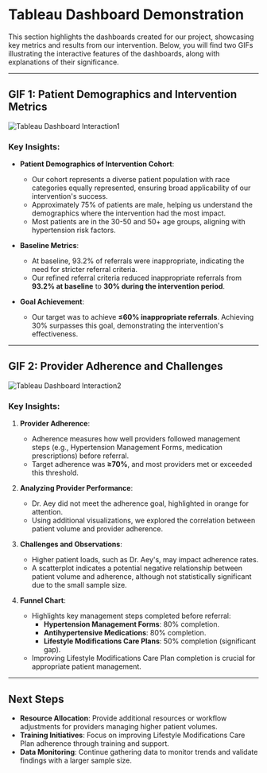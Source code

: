 # Tableau Dashboard Demonstration

This section highlights the dashboards created for our project, showcasing key metrics and results from our intervention. Below, you will find two GIFs illustrating the interactive features of the dashboards, along with explanations of their significance.

---

## GIF 1: Patient Demographics and Intervention Metrics
![Tableau Dashboard Interaction1](https://github.com/natalierellis/HIDS-Portfolio/blob/0ee8c4d0593e49fc1063f9b3e103aa4a5c9d2d55/Healthcare_QI_Project/tableau_dashboards/dashboard_demo.gif)

### Key Insights:
- **Patient Demographics of Intervention Cohort**:
  - Our cohort represents a diverse patient population with race categories equally represented, ensuring broad applicability of our intervention's success.
  - Approximately 75% of patients are male, helping us understand the demographics where the intervention had the most impact.
  - Most patients are in the 30-50 and 50+ age groups, aligning with hypertension risk factors.

- **Baseline Metrics**:
  - At baseline, 93.2% of referrals were inappropriate, indicating the need for stricter referral criteria.
  - Our refined referral criteria reduced inappropriate referrals from **93.2% at baseline** to **30% during the intervention period**.

- **Goal Achievement**:
  - Our target was to achieve **≤60% inappropriate referrals**. Achieving 30% surpasses this goal, demonstrating the intervention's effectiveness.

---

## GIF 2: Provider Adherence and Challenges
![Tableau Dashboard Interaction2](https://github.com/natalierellis/HIDS-Portfolio/blob/8f2cea7c6c5073cfbd9a104f3dd54fe895b6c914/Healthcare_QI_Project/tableau_dashboards/dashboard_demo_1.gif)

### Key Insights:
1. **Provider Adherence**:
   - Adherence measures how well providers followed management steps (e.g., Hypertension Management Forms, medication prescriptions) before referral.
   - Target adherence was **≥70%**, and most providers met or exceeded this threshold. 

2. **Analyzing Provider Performance**:
   - Dr. Aey did not meet the adherence goal, highlighted in orange for attention.
   - Using additional visualizations, we explored the correlation between patient volume and provider adherence.

3. **Challenges and Observations**:
   - Higher patient loads, such as Dr. Aey's, may impact adherence rates.
   - A scatterplot indicates a potential negative relationship between patient volume and adherence, although not statistically significant due to the small sample size.

4. **Funnel Chart**:
   - Highlights key management steps completed before referral:
     - **Hypertension Management Forms**: 80% completion.
     - **Antihypertensive Medications**: 80% completion.
     - **Lifestyle Modifications Care Plans**: 50% completion (significant gap).
   - Improving Lifestyle Modifications Care Plan completion is crucial for appropriate patient management.

---

## Next Steps
- **Resource Allocation**: Provide additional resources or workflow adjustments for providers managing higher patient volumes.
- **Training Initiatives**: Focus on improving Lifestyle Modifications Care Plan adherence through training and support.
- **Data Monitoring**: Continue gathering data to monitor trends and validate findings with a larger sample size.


